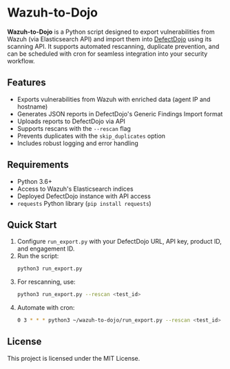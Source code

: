# Wazuh-to-Dojo

**Wazuh-to-Dojo** is a Python script designed to export vulnerabilities from Wazuh (via Elasticsearch API) and import them into [DefectDojo](https://www.defectdojo.org/) using its scanning API. It supports automated rescanning, duplicate prevention, and can be scheduled with cron for seamless integration into your security workflow.

## Features

- Exports vulnerabilities from Wazuh with enriched data (agent IP and hostname)
- Generates JSON reports in DefectDojo's Generic Findings Import format
- Uploads reports to DefectDojo via API
- Supports rescans with the `--rescan` flag
- Prevents duplicates with the `skip_duplicates` option
- Includes robust logging and error handling

## Requirements

- Python 3.6+
- Access to Wazuh's Elasticsearch indices
- Deployed DefectDojo instance with API access
- `requests` Python library (`pip install requests`)

## Quick Start

1. Configure `run_export.py` with your DefectDojo URL, API key, product ID, and engagement ID.
2. Run the script:
   ```bash
   python3 run_export.py
   ```
3. For rescanning, use:
   ```bash
   python3 run_export.py --rescan <test_id>
   ```
4. Automate with cron:
   ```bash
   0 3 * * * python3 ~/wazuh-to-dojo/run_export.py --rescan <test_id> >> /var/log/wazuh-to-dojo.log 2>&1
   ```

## License

This project is licensed under the MIT License.
